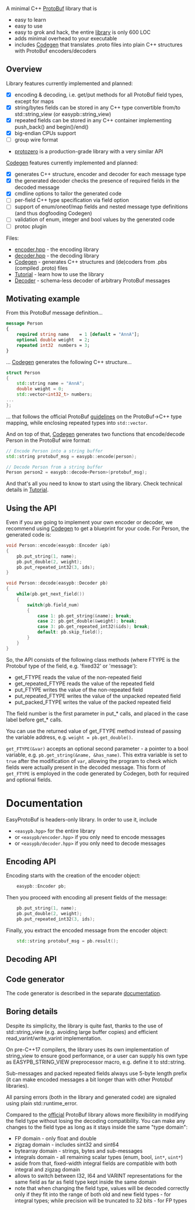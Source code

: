 A minimal C++ [ProtoBuf](https://developers.google.com/protocol-buffers) library that is
- easy to learn
- easy to use
- easy to grok and hack, the entire [library](include/easypb) is only 600 LOC
- adds minimal overhead to your executable
- includes [Codegen](codegen) that translates .proto files into plain C++ structures with ProtoBuf encoders/decoders


## Overview

Library features currently implemented and planned:
- [x] encoding & decoding, i.e. get/put methods for all ProtoBuf field types, except for maps
- [x] string/bytes fields can be stored in any C++ type convertible from/to std::string_view (or easypb::string_view)
- [x] repeated fields can be stored in any C++ container implementing push_back() and begin()/end()
- [x] big-endian CPUs support
- [ ] group wire format
- [protozero](https://github.com/mapbox/protozero) is a production-grade library with a very similar API

[Codegen](codegen) features currently implemented and planned:
- [x] generates C++ structure, encoder and decoder for each message type
- [x] the generated decoder checks the presence of required fields in the decoded message
- [x] cmdline options to tailor the generated code
- [ ] per-field C++ type specification via field option
- [ ] support of enum/oneof/map fields and nested message type definitions (and thus dogfooding Codegen)
- [ ] validation of enum, integer and bool values by the generated code
- [ ] protoc plugin

Files:
- [encoder.hpp](include/easypb/encoder.hpp) - the encoding library
- [decoder.hpp](include/easypb/decoder.hpp) - the decoding library
- [Codegen](codegen) - generates C++ structures and (de)coders from .pbs (compiled .proto) files
- [Tutorial](examples/tutorial) - learn how to use the library
- [Decoder](examples/decoder) - schema-less decoder of arbitrary ProtoBuf messages



## Motivating example

From this ProtoBuf message definition...
```proto
message Person
{
    required string name    = 1 [default = "AnnA"];
    optional double weight  = 2;
    repeated int32  numbers = 3;
}
```

... [Codegen](codegen) generates the following C++ structure...
```cpp
struct Person
{
    std::string name = "AnnA";
    double weight = 0;
    std::vector<int32_t> numbers;
...
};
```

... that follows the official ProtoBuf
[guidelines](https://protobuf.dev/programming-guides/proto3/#scalar)
on the ProtoBuf->C++ type mapping,
while enclosing repeated types into `std::vector`.

And on top of that, [Codegen](codegen) generates two functions
that encode/decode Person in the ProtoBuf wire format:
```cpp
// Encode Person into a string buffer
std::string protobuf_msg = easypb::encode(person);

// Decode Person from a string buffer
Person person2 = easypb::decode<Person>(protobuf_msg);
```

And that's all you need to know to start using the library.
Check technical details in [Tutorial](examples/tutorial).



## Using the API

Even if you are going to implement your own encoder or decoder,
we recommend using [Codegen](codegen) to get a blueprint for your code.
For Person, the generated code is:
```cpp
void Person::encode(easypb::Encoder &pb)
{
    pb.put_string(1, name);
    pb.put_double(2, weight);
    pb.put_repeated_int32(3, ids);
}

void Person::decode(easypb::Decoder pb)
{
    while(pb.get_next_field())
    {
        switch(pb.field_num)
        {
            case 1: pb.get_string(&name); break;
            case 2: pb.get_double(&weight); break;
            case 3: pb.get_repeated_int32(&ids); break;
            default: pb.skip_field();
        }
    }
}
```

So, the API consists of the following class methods
(where FTYPE is the Protobuf type of the field, e.g. 'fixed32' or 'message'):
- get_FTYPE reads the value of the non-repeated field
- get_repeated_FTYPE reads the value of the repeated field
- put_FTYPE writes the value of the non-repeated field
- put_repeated_FTYPE writes the value of the unpacked repeated field
- put_packed_FTYPE writes the value of the packed repeated field

The field number is the first parameter in put_* calls,
and placed in the case label before get_* calls.

You can use the returned value of get_FTYPE method instead of passing the variable address,
e.g. `weight = pb.get_double()`.

`get_FTYPE(&var)` accepts an optional second parameter - a pointer to a bool variable,
e.g. `pb.get_string(&name, &has_name)`.
This extra variable is set to `true` after the modification of `var`,
allowing the program to check which fields were actually present in the decoded message.
This form of `get_FTYPE` is employed in the code generated by Codegen,
both for required and optional fields.



# Documentation

EasyProtoBuf is headers-only library. In order to use it, include
- `<easypb.hpp>` for the entire library
- or `<easypb/encoder.hpp>` if you only need to encode messages
- or `<easypb/decoder.hpp>` if you only need to decode messages


## Encoding API

Encoding starts with the creation of the encoder object:
```cpp
    easypb::Encoder pb;
```

Then you proceed with encoding all present fields of the message:
```cpp
    pb.put_string(1, name);
    pb.put_double(2, weight);
    pb.put_repeated_int32(3, ids);
```

Finally, you extract the encoded message from the encoder object:
```cpp
    std::string protobuf_msg = pb.result();
```


## Decoding API


## Code generator

The code generator is described in the separate [documentation](codegen/README.md).


## Boring details

Despite its simplicity, the library is quite fast,
thanks to the use of std::string_view (e.g. avoiding large buffer copies)
and efficient read_varint/write_varint implementation.

On pre-C++17 compilers, the library uses its own
implementation of string_view to ensure good performance,
or a user can supply his own type as EASYPB_STRING_VIEW preprocessor macro,
e.g. define it to std::string.

Sub-messages and packed repeated fields always use 5-byte length prefix
(it can make encoded messages a bit longer than with other Protobuf libraries).

All parsing errors (both in the library and generated code) are signaled using plain std::runtime_error.

Compared to the [official](https://protobuf.dev/programming-guides/proto3/#updating)
ProtoBuf library allows more flexibility in modifying the field type without losing the decoding compatibility.
You can make any changes to the field type as long as it stays inside the same "type domain":
- FP domain - only float and double
- zigzag domain - includes sint32 and sint64
- bytearray domain - strings, bytes and sub-messages
- integrals domain - all remaining scalar types (enum, bool, `int*`, `uint*`)
- aside from that, fixed-width integral fields are compatible with both integral and zigzag domain
- allows to switch between I32, I64 and VARINT representations for the same field as far as field type kept inside the same domain
- note that when changing the field type, values will be decoded correctly only if they fit into the range of both old and new field types - for integral types; while precision will be truncated to 32 bits - for FP types
